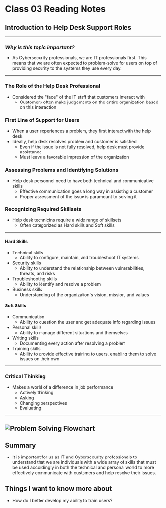 # **Class 03 Reading Notes**
## **Introduction to Help Desk Support Roles**
---
### *Why is this topic important?*
- As Cybersecurity professionals, we are IT professionals first. This means that we are often expected to problem-solve for users on top of providing security to the systems they use every day.
---
### **The Role of the Help Desk Professional**
- Considered the "face" of the IT staff that customers interact with
  - Customers often make judgements on the entire organization based on this interaction  
### **First Line of Support for Users**
- When a user experiences a problem, they first interact with the help desk
- Ideally, help desk resolves problem and customer is satisfied
  - Even if the issue is not fully resolved, help desk must provide assistance
  - Must leave a favorable impression of the organization
### **Assessing Problems and Identifying Solutions**
- Help desk personnel need to have both technical and communicative skills
  - Effective communication goes a long way in assisting a customer
  - Proper assessment of the issue is paramount to solving it
### **Recognizing Required Skillsets**
- Help desk technicins require a wide range of skillsets
  - Often categorized as Hard skills and Soft skills
---
#### **Hard Skills**
  - Technical skills
    - Ability to configure, maintain, and troubleshoot IT systems
  - Security skills
    - Ability to understand the relationship between vulnerabilities, threats, and risks
  - Troubleshooting skills
    - Ability to identify and resolve a problem
  - Business skills
    - Understanding of the organization's vision, mission, and values

#### **Soft Skills**
  - Communication
    - Ability to question the user and get adequate info regarding issues
  - Personal skills
    - Ability to manage different situations and themselves
  - Writing skills
    - Documenting every action after resolving a problem
  - Training skills
    - Ability to provide effective training to users, enabling them to solve issues on their own
---
### **Critical Thinking**
- Makes a world of a difference in job performance
  - Actively thinking
  - Asking
  - Changing perspectives
  - Evaluating
---
![Problem Solving Flowchart](https://www.pearsonitcertification.com/content/images/chap1_9780789752406/elementLinks/01fig02.jpg)
---
## **Summary**
- It is important for us as IT and Cybersecurity professionals to understand that we are individuals with a wide array of skills that must be used accordingly in both the technical and personal world to more effectively communicate with customers and help resolve their issues.
## **Things I want to know more about**
- How do I better develop my ability to train users?